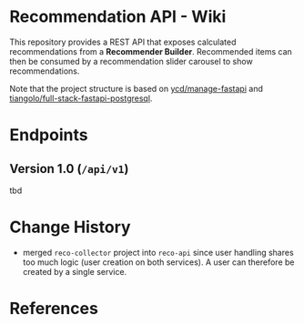 # Recommendation API - Wiki

This repository provides a REST API that exposes calculated recommendations from a **Recommender Builder**. Recommended
items can then be consumed by a recommendation slider carousel to show recommendations.

Note that the project structure is based on
[ycd/manage-fastapi][ycd] and [tiangolo/full-stack-fastapi-postgresql][tiangolo].

# Endpoints

## Version 1.0 (`/api/v1`)

tbd

# Change History

- merged `reco-collector` project into `reco-api` since user handling shares too much logic (user creation on both
  services). A user can therefore be created by a single service.

# References

[tiangolo]: https://github.com/tiangolo/full-stack-fastapi-postgresql/tree/master/%7B%7Bcookiecutter.project_slug%7D%7D/backend/app/app

[ycd]: https://github.com/ycd/manage-fastapi

